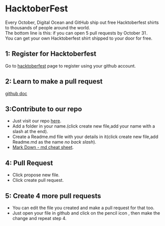 # HacktoberFest
Every October, Digital Ocean and GitHub ship out free Hacktoberfest shirts to thousands of people around the world.\
The bottom line is this: if you can open 5 pull requests by October 31 .\
You can get your own Hacktoberfest shirt shipped to your door for free.

## 1: Register for Hacktoberfest
Go to [hacktoberfest](https://hacktoberfest.digitalocean.com/) page to register using your github account.

## 2: Learn to make a pull request
[github doc](https://help.github.com/articles/creating-a-pull-request/)

## 3:Contribute to our repo
* Just visit our repo [here](https://github.com/fosscellcet/HacktoberFest).
* Add a folder in your name.(click create new file,add your name with a slash at the end).
* Create a Readme.md file with your details in it(click create new file,add Readme.md as the name *no back slash*).
* [Mark Down - md cheat sheet](https://github.com/adam-p/markdown-here/wiki/Markdown-Cheatsheet).

## 4: Pull Request
* Click propose new file.
* Click create pull request.

## 5: Create 4 more pull requests
* You can edit the file you created and make a pull request for that too.
* Just open your file in github and click on the pencil icon , then make the change and repeat step 4. 
